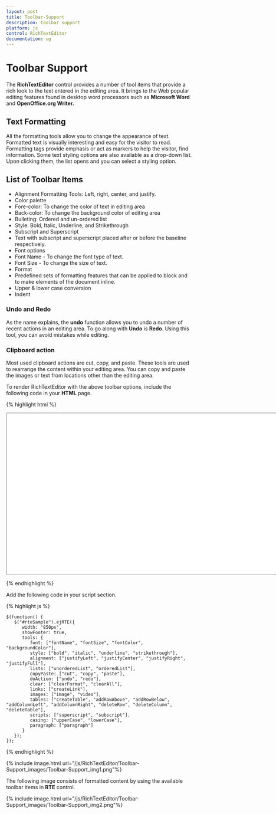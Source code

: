 ```yaml
---
layout: post
title: Toolbar-Support
description: toolbar support
platform: js
control: RichTextEditor
documentation: ug
---
```


# Toolbar Support

The **RichTextEditor** control provides a number of tool items that provide a rich look to the text entered in the editing area. It brings to the Web popular editing features found in desktop word processors such as **Microsoft Word** and **OpenOffice.org Writer.**

## Text Formatting 

All the formatting tools allow you to change the appearance of text. Formatted text is visually interesting and easy for the visitor to read. Formatting tags provide emphasis or act as markers to help the visitor, find information. Some text styling options are also available as a drop-down list. Upon clicking them, the list opens and you can select a styling option.

## List of Toolbar Items

* Alignment Formatting Tools: Left, right, center, and justify.
* Color palette
* Fore-color: To change the color of text in editing area
* Back-color: To change the background color of editing area
* Bulleting: Ordered and un-ordered list
* Style: Bold, Italic, Underline, and Strikethrough
* Subscript and Superscript 
* Text with subscript and superscript placed after or before the baseline respectively.
* Font options
* Font Name - To change the font type of text.
* Font Size - To change the size of text.
* Format
* Predefined sets of formatting features that can be applied to block and to make elements of the document inline.
* Upper & lower case conversion
* Indent



### Undo and Redo

As the name explains, the **undo** function allows you to undo a number of recent actions in an editing area. To go along with **Undo** is **Redo**. Using this tool, you can avoid mistakes while editing.

### Clipboard action

Most used clipboard actions are cut, copy, and paste. These tools are used to rearrange the content within your editing area. You can copy and paste the images or text from locations other than the editing area.

To render RichTextEditor with the above toolbar options, include the following code in your **HTML** page.



{% highlight html %}

<div>
   <textarea id="rteSample" rows="10" cols="30" style="width: 740px; height: 440px">
   </textarea>
</div>

{% endhighlight %}

Add the following code in your script section.

{% highlight js %}

    $(function() {
       $("#rteSample").ejRTE({
          width: "850px",
          showFooter: true,
          tools: {
             font: ["fontName", "fontSize", "fontColor", "backgroundColor"],
             style: ["bold", "italic", "underline", "strikethrough"],
             alignment: ["justifyLeft", "justifyCenter", "justifyRight", "justifyFull"],
             lists: ["unorderedList", "orderedList"],
             copyPaste: ["cut", "copy", "paste"],
             doAction: ["undo", "redo"],
             clear: ["clearFormat", "clearAll"],
             links: ["createLink"],
             images: ["image", "video"],
             tables: ["createTable", "addRowAbove", "addRowBelow", "addColumnLeft", "addColumnRight", "deleteRow", "deleteColumn", "deleteTable"],
             scripts: ["superscript", "subscript"],
             casing: ["upperCase", "lowerCase"],
             paragraph: ["paragraph"]
          }
       });
    });

{% endhighlight %}

{% include image.html url="/js/RichTextEditor/Toolbar-Support_images/Toolbar-Support_img1.png"%}

The following image consists of formatted content by using the available toolbar items in **RTE** control.

{% include image.html url="/js/RichTextEditor/Toolbar-Support_images/Toolbar-Support_img2.png"%}

